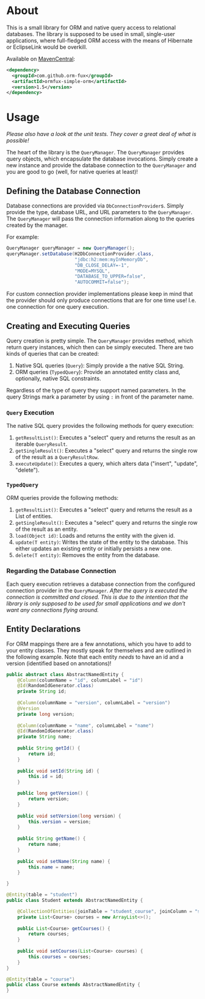 # About

This is a small library for ORM and native query access to relational databases. The library is 
supposed to be used in small, single-user applications, where full-fledged ORM access with the 
means of Hibernate or EclipseLink would be overkill.

Available on [MavenCentral](https://search.maven.org/search?q=g:com.github.orm-fux%20AND%20a:ormfux-simple-orm):

```xml
<dependency>
  <groupId>com.github.orm-fux</groupId>
  <artifactId>ormfux-simple-orm</artifactId>
  <version>1.5</version>
</dependency>
```

# Usage

_Please also have a look at the unit tests. They cover a great deal of what is possible!_

The heart of the library is the ```QueryManager```. The ```QueryManager``` provides query objects, 
which encapsulate the database invocations. Simply create a new instance and provide the database
connection to the ```QueryManager``` and you are good to go (well, for native queries at least)!

## Defining the Database Connection

Database connections are provided via ```DbConnectionProvider```s. Simply provide the type, database 
URL, and URL parameters to the ```QueryManager```. The ```QueryManager``` will pass the connection
information along to the queries created by the manager.

For example:
```java
QueryManager queryManager = new QueryManager();
queryManager.setDatabase(H2DbConnectionProvider.class, 
                         "jdbc:h2:mem:myInMemoryDb", 
                         "DB_CLOSE_DELAY=-1", 
                         "MODE=MYSQL", 
                         "DATABASE_TO_UPPER=false", 
                         "AUTOCOMMIT=false");
```

For custom connection provider implementations please keep in mind that the provider should only produce
connections that are for one time use! I.e. one connection for one query execution. 

## Creating and Executing Queries

Query creation  is pretty simple. The ```QueryManager``` provides method, which return query instances, 
which then can be simply executed. There are two kinds of queries that can be created:
1. Native SQL queries (```Query```): Simply provide a the native SQL String.
2. ORM queries (```TypedQuery```): Provide an annotated entity class and, optionally, native SQL constraints.

Regardless of the type of query they support named parameters. In the query Strings mark a parameter by 
using ```:``` in front of the parameter name.

### ```Query``` Execution

The native SQL query provides the following methods for query execution:
1. ```getResultList()```: Executes a "select" query and returns the result as an iterable ```QueryResult```.
2. ```getSingleResult()```: Executes a "select" query and returns the single row of the result as 
   a ```QueryResultRow```.
3. ```executeUpdate()```: Executes a query, which alters data ("insert", "update", "delete").

### ```TypedQuery```

ORM queries provide the following methods:
1. ```getResultList()```: Executes a "select" query and returns the result as a List of entities.
2. ```getSingleResult()```: Executes a "select" query and returns the single row of the result as an entity.
3. ```load(Object id)```: Loads and returns the entity with the given id.
4. ```update(T entity)```: Writes the state of the entity to the database. This either updates an existing
   entity or initially persists a new one.
5. ```delete(T entity)```: Removes the entity from the database.

### Regarding the Database Connection

Each query execution retrieves a database connection from 
the configured connection provider in the ```QueryManager```. _After the query is executed the connection is 
committed  and closed. This is due to the intention that the library is only supposed to be used for small 
applications and we don't want any connections flying around._

## Entity Declarations

For ORM mappings there are a few annotations, which you have to add to your entity classes. They mostly speak
for themselves and are outlined in the following example. Note that each entity _needs_ to have an id and a
version (identified based on annotations)!

```java
public abstract class AbstractNamedEntity {
    @Column(columnName = "id", columnLabel = "id")
    @Id(RandomIdGenerator.class)
    private String id;
    
    @Column(columnName = "version", columnLabel = "version")
    @Version
    private long version;
    
    @Column(columnName = "name", columnLabel = "name")
    @Id(RandomIdGenerator.class)
    private String name;
    
    public String getId() {
        return id;
    }
    
    public void setId(String id) {
        this.id = id;
    }

    public long getVersion() {
        return version;
    }
    
    public void setVersion(long version) {
        this.version = version;
    }
    
    public String getName() {
        return name;
    }
    
    public void setName(String name) {
        this.name = name;
    }

}

@Entity(table = "student")
public class Student extends AbstractNamedEntity {

    @CollectionOfEntities(joinTable = "student_course", joinColumn = "student_id", inverseJoinColumn = "course_id")
    private List<Course> courses = new ArrayList<>();
    
    public List<Course> getCourses() {
        return courses;
    }
    
    public void setCourses(List<Course> courses) {
        this.courses = courses;
    }
}

@Entity(table = "course")
public class Course extends AbstractNamedEntity {
}
```
